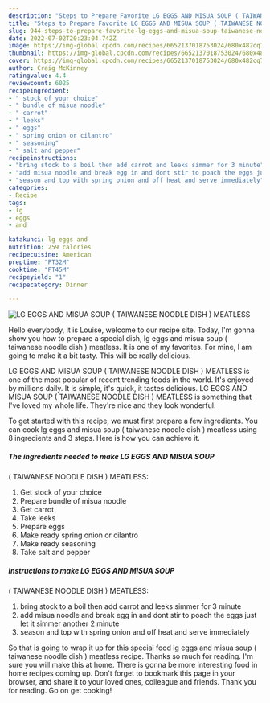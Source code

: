 ```yaml
---
description: "Steps to Prepare Favorite LG EGGS AND MISUA SOUP ( TAIWANESE NOODLE DISH ) MEATLESS"
title: "Steps to Prepare Favorite LG EGGS AND MISUA SOUP ( TAIWANESE NOODLE DISH ) MEATLESS"
slug: 944-steps-to-prepare-favorite-lg-eggs-and-misua-soup-taiwanese-noodle-dish-meatless
date: 2022-07-02T20:23:04.742Z
image: https://img-global.cpcdn.com/recipes/6652137018753024/680x482cq70/lg-eggs-and-misua-soup-taiwanese-noodle-dish-meatless-recipe-main-photo.jpg
thumbnail: https://img-global.cpcdn.com/recipes/6652137018753024/680x482cq70/lg-eggs-and-misua-soup-taiwanese-noodle-dish-meatless-recipe-main-photo.jpg
cover: https://img-global.cpcdn.com/recipes/6652137018753024/680x482cq70/lg-eggs-and-misua-soup-taiwanese-noodle-dish-meatless-recipe-main-photo.jpg
author: Craig McKinney
ratingvalue: 4.4
reviewcount: 6025
recipeingredient:
- " stock of your choice"
- " bundle of misua noodle"
- " carrot"
- " leeks"
- " eggs"
- " spring onion or cilantro"
- " seasoning"
- " salt and pepper"
recipeinstructions:
- "bring stock to a boil then add carrot and leeks simmer for 3 minute"
- "add misua noodle and break egg in and dont stir to poach the eggs just  let it simmer another 2 minute"
- "season and top with spring onion and off heat and serve immediately"
categories:
- Recipe
tags:
- lg
- eggs
- and

katakunci: lg eggs and 
nutrition: 259 calories
recipecuisine: American
preptime: "PT32M"
cooktime: "PT45M"
recipeyield: "1"
recipecategory: Dinner

---
```



![LG EGGS AND MISUA SOUP
( TAIWANESE NOODLE DISH )
MEATLESS](https://img-global.cpcdn.com/recipes/6652137018753024/680x482cq70/lg-eggs-and-misua-soup-taiwanese-noodle-dish-meatless-recipe-main-photo.jpg)

Hello everybody, it is Louise, welcome to our recipe site. Today, I'm gonna show you how to prepare a special dish, lg eggs and misua soup
( taiwanese noodle dish )
meatless. It is one of my favorites. For mine, I am going to make it a bit tasty. This will be really delicious.

LG EGGS AND MISUA SOUP
( TAIWANESE NOODLE DISH )
MEATLESS is one of the most popular of recent trending foods in the world. It's enjoyed by millions daily. It is simple, it's quick, it tastes delicious. LG EGGS AND MISUA SOUP
( TAIWANESE NOODLE DISH )
MEATLESS is something that I've loved my whole life. They're nice and they look wonderful.




To get started with this recipe, we must first prepare a few ingredients. You can cook lg eggs and misua soup
( taiwanese noodle dish )
meatless using 8 ingredients and 3 steps. Here is how you can achieve it.

<!--inarticleads1-->

##### The ingredients needed to make LG EGGS AND MISUA SOUP
( TAIWANESE NOODLE DISH )
MEATLESS:

1. Get  stock of your choice
1. Prepare  bundle of misua noodle
1. Get  carrot
1. Take  leeks
1. Prepare  eggs
1. Make ready  spring onion or cilantro
1. Make ready  seasoning
1. Take  salt and pepper




<!--inarticleads2-->

##### Instructions to make LG EGGS AND MISUA SOUP
( TAIWANESE NOODLE DISH )
MEATLESS:

1. bring stock to a boil then add carrot and leeks simmer for 3 minute
1. add misua noodle and break egg in and dont stir to poach the eggs just  let it simmer another 2 minute
1. season and top with spring onion and off heat and serve immediately




So that is going to wrap it up for this special food lg eggs and misua soup
( taiwanese noodle dish )
meatless recipe. Thanks so much for reading. I'm sure you will make this at home. There is gonna be more interesting food in home recipes coming up. Don't forget to bookmark this page in your browser, and share it to your loved ones, colleague and friends. Thank you for reading. Go on get cooking!
